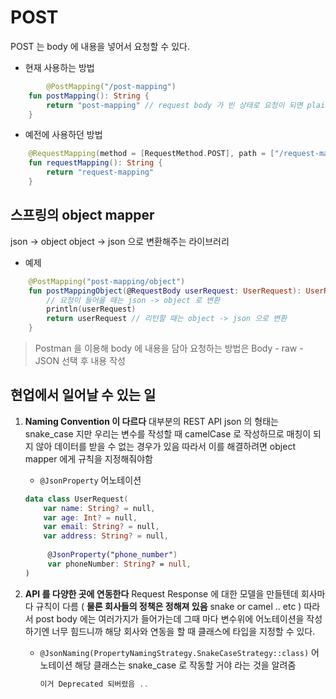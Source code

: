 # POST

POST 는 body 에 내용을 넣어서 요청할 수 있다.

- 현재 사용하는 방법

```kotlin
		@PostMapping("/post-mapping")
    fun postMapping(): String {
        return "post-mapping" // request body 가 빈 상태로 요청이 되면 plain text 로 리턴
    }
```



- 예전에 사용하던 방법

```kotlin
    @RequestMapping(method = [RequestMethod.POST], path = ["/request-mapping"])
    fun requestMapping(): String {
        return "request-mapping"
    }
```



## 스프링의 object mapper

json -> object 
object -> json 으로 변환해주는 라이브러리

- 예제

```kotlin
    @PostMapping("post-mapping/object")
    fun postMappingObject(@RequestBody userRequest: UserRequest): UserRequest {
        // 요청이 들어올 때는 json -> object 로 변환
        println(userRequest)
        return userRequest // 리턴할 때는 object -> json 으로 변환
    }
```

> Postman 을 이용해 body 에 내용을 담아 요청하는 방법은
> Body - raw - JSON 선택 후 내용 작성



## 현업에서 일어날 수 있는 일

1. **Naming Convention 이 다르다**
   대부분의 REST API json 의 형태는 snake_case 지만 우리는 변수를 작성할 때 camelCase 로 작성하므로
   매칭이 되지 않아 데이터를 받을 수 없는 경우가 있음
   따라서 이를 해결하려면 object mapper 에게 규칙을 지정해줘야함

   - `@JsonProperty` 어노테이션

   ```kotlin
   data class UserRequest(
       var name: String? = null,
       var age: Int? = null,
       var email: String? = null,
       var address: String? = null,
     
     	@JsonProperty("phone_number")
     	var phoneNumber: String? = null,
   )
   ```



2. **API 를 다양한 곳에 연동한다**
   Request Response 에 대한 모델을 만들텐데 회사마다 규칙이 다름 ( **물론 회사들의 정책은 정해져 있음** snake or camel .. etc )
   따라서 post body 에는 여러가지가 들어가는데 그때 마다 변수위에 어노테이션을 작성하기엔 너무 힘드니까 해당 회사와 연동을 할 때 클래스에 타입을 지정할 수 있다.

   - `@JsonNaming(PropertyNamingStrategy.SnakeCaseStrategy::class)` 어노테이션
     해당 클래스는 snake_case 로 작동할 거야 라는 것을 알려줌

     ```kotlin
     이거 Deprecated 되버렸음 ..
     ```

     
